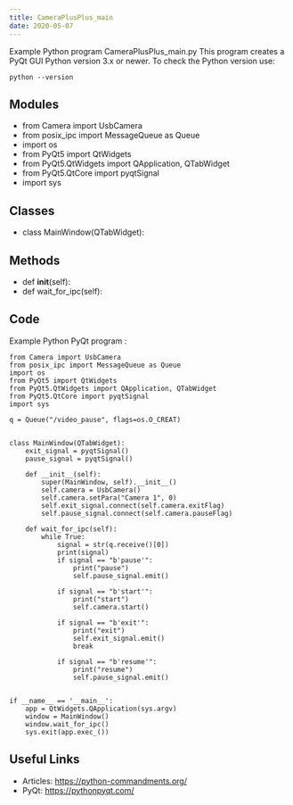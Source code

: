 ```yaml
---
title: CameraPlusPlus_main
date: 2020-05-07
---
```

Example Python program CameraPlusPlus_main.py
This program creates a PyQt GUI
Python version 3.x or newer.
To check the Python version use:

    python --version

## Modules

* from Camera import UsbCamera
* from posix_ipc import MessageQueue as Queue
* import os
* from PyQt5 import QtWidgets
* from PyQt5.QtWidgets import QApplication, QTabWidget
* from PyQt5.QtCore import pyqtSignal
* import sys

## Classes

* class MainWindow(QTabWidget):

## Methods

* def __init__(self):
* def wait_for_ipc(self):

## Code

Example Python PyQt program :

    from Camera import UsbCamera
    from posix_ipc import MessageQueue as Queue
    import os
    from PyQt5 import QtWidgets
    from PyQt5.QtWidgets import QApplication, QTabWidget
    from PyQt5.QtCore import pyqtSignal
    import sys
    
    q = Queue("/video_pause", flags=os.O_CREAT)
    
    
    class MainWindow(QTabWidget):
        exit_signal = pyqtSignal()
        pause_signal = pyqtSignal()
    
        def __init__(self):
            super(MainWindow, self).__init__()
            self.camera = UsbCamera()
            self.camera.setPara("Camera 1", 0)
            self.exit_signal.connect(self.camera.exitFlag)
            self.pause_signal.connect(self.camera.pauseFlag)
    
        def wait_for_ipc(self):
            while True:
                signal = str(q.receive()[0])
                print(signal)
                if signal == "b'pause'":
                    print("pause")
                    self.pause_signal.emit()
    
                if signal == "b'start'":
                    print("start")
                    self.camera.start()
    
                if signal == "b'exit'":
                    print("exit")
                    self.exit_signal.emit()
                    break
    
                if signal == "b'resume'":
                    print("resume")
                    self.pause_signal.emit()
    
    
    if __name__ == '__main__':
        app = QtWidgets.QApplication(sys.argv)
        window = MainWindow()
        window.wait_for_ipc()
        sys.exit(app.exec_())
    
    

## Useful Links

- Articles: https://python-commandments.org/
- PyQt: https://pythonpyqt.com/
